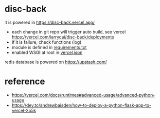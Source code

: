 # disc-back

it is powered in https://disc-back.vercel.app/ 

* each change in git repo will trigger auto build, see vercel https://vercel.com/larrycai/disc-back/deployments
* if it is failure, check functions (log) 
* module is defined in [requirements.txt](requirements.txt)
* enabled WSGI at root in [vercel.json](vercel.json)

redis database is powered on https://upstash.com/

# reference

* https://vercel.com/docs/runtimes#advanced-usage/advanced-python-usage
* https://dev.to/andrewbaisden/how-to-deploy-a-python-flask-app-to-vercel-2o5k
